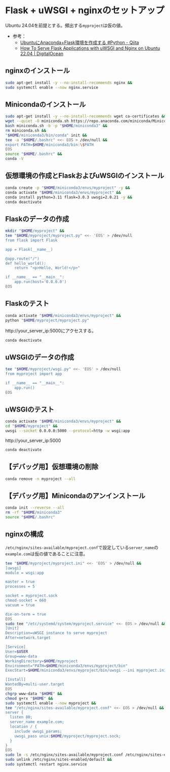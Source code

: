 # Flask + uWSGI + nginxのセットアップ
Ubuntu 24.04を前提とする。頻出する`myproject`は仮の値。
- 参考：
  - [UbuntuにAnaconda+Flask環境を作成する #Python - Qiita](https://qiita.com/katsujitakeda/items/b8e0cdc04611e3645f76#nginx%E3%81%AE%E8%A8%AD%E5%AE%9A)
  - [How To Serve Flask Applications with uWSGI and Nginx on Ubuntu 22.04 | DigitalOcean](https://www.digitalocean.com/community/tutorials/how-to-serve-flask-applications-with-uwsgi-and-nginx-on-ubuntu-22-04#step-6-configuring-nginx-to-proxy-requests)

## nginxのインストール
```sh
sudo apt-get install -y --no-install-recommends nginx &&
sudo systemctl enable --now nginx.service
```

## Minicondaのインストール
```sh
sudo apt-get install -y --no-install-recommends wget ca-certificates &&
wget --quiet -O miniconda.sh https://repo.anaconda.com/miniconda/Miniconda3-py312_24.7.1-0-Linux-x86_64.sh &&
bash miniconda.sh -b -p "$HOME/miniconda3" &&
rm miniconda.sh &&
"$HOME/miniconda3/bin/conda" init &&
tee -a "$HOME/.bashrc" <<- EOS > /dev/null &&
export PATH=$HOME/miniconda3/bin:\$PATH
EOS
source "$HOME/.bashrc" &&
conda -V
```

## 仮想環境の作成とFlaskおよびuWSGIのインストール
```sh
conda create -p "$HOME/miniconda3/envs/myproject" -y &&
conda activate "$HOME/miniconda3/envs/myproject" &&
conda install python=3.11 flask=3.0.3 uwsgi=2.0.21 -y &&
conda deactivate
```

## Flaskのデータの作成
```sh
mkdir "$HOME/myproject" &&
tee "$HOME/myproject/myproject.py" <<- 'EOS' > /dev/null
from flask import Flask

app = Flask(__name__)

@app.route("/")
def hello_world():
    return "<p>Hello, World!</p>"

if __name__ == "__main__":
    app.run(host='0.0.0.0')
EOS
```

## Flaskのテスト
```sh
conda activate "$HOME/miniconda3/envs/myproject" &&
python "$HOME/myproject/myproject.py"
```

http://your_server_ip:5000にアクセスする。

```sh
conda deactivate
```

## uWSGIのデータの作成
```sh
tee "$HOME/myproject/wsgi.py" <<- 'EOS' > /dev/null
from myproject import app

if __name__ == "__main__":
    app.run()
EOS
```

## uWSGIのテスト
```sh
conda activate "$HOME/miniconda3/envs/myproject" &&
cd "$HOME/myproject" &&
uwsgi --socket 0.0.0.0:5000 --protocol=http -w wsgi:app
```
http://your_server_ip:5000

```sh
conda deactivate
```

## 【デバッグ用】仮想環境の削除
```sh
conda remove -n myproject --all
```

## 【デバッグ用】Minicondaのアンインストール
```sh
conda init --reverse --all
rm -rf "$HOME/miniconda3"
source "$HOME/.bashrc"
```

## nginxの構成
`/etc/nginx/sites-available/myproject.conf`で設定している`server_name`の`example.com`は仮の値であることに注意。
```sh
tee "$HOME/myproject/myproject.ini" <<- 'EOS' > /dev/null &&
[uwsgi]
module = wsgi:app

master = true
processes = 5

socket = myproject.sock
chmod-socket = 660
vacuum = true

die-on-term = true
EOS
sudo tee "/etc/systemd/system/myproject.service" <<- EOS > /dev/null &&
[Unit]
Description=uWSGI instance to serve myproject
After=network.target

[Service]
User=$USER
Group=www-data
WorkingDirectory=$HOME/myproject
Environment="PATH=$HOME/miniconda3/envs/myproject/bin"
ExecStart=$HOME/miniconda3/envs/myproject/bin/uwsgi --ini myproject.ini

[Install]
WantedBy=multi-user.target
EOS
chgrp www-data "$HOME" &&
chmod g+rx "$HOME" &&
sudo systemctl enable --now myproject &&
tee "/etc/nginx/sites-available/myproject.conf" <<- EOS > /dev/null &&
server {
  listen 80;
  server_name example.com;
  location / {
    include uwsgi_params;
    uwsgi_pass unix:$HOME/myproject/myproject.sock;
  }
}
EOS
sudo ln -s /etc/nginx/sites-available/myproject.conf /etc/nginx/sites-enabled/myproject.conf &&
sudo unlink /etc/nginx/sites-enabled/default &&
sudo systemctl restart nginx.service
```
